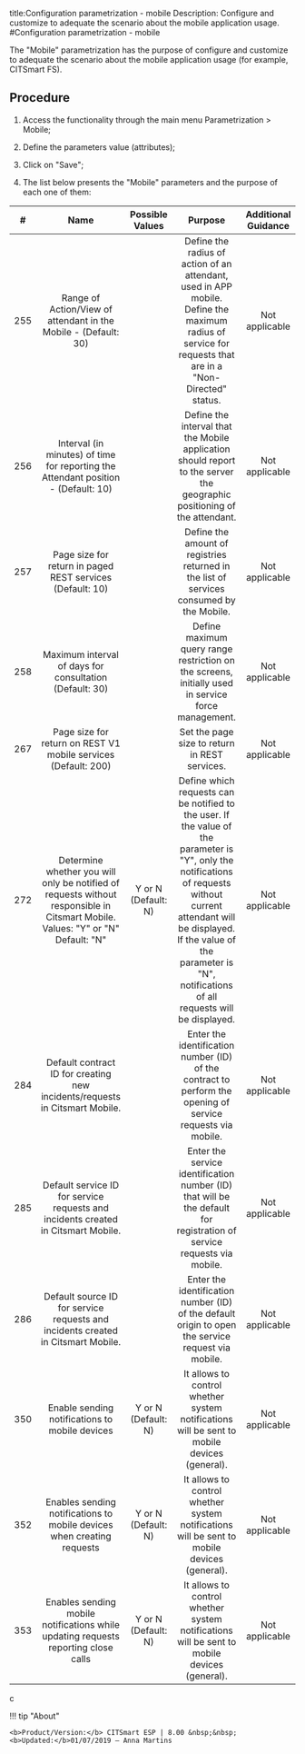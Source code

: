 title:Configuration parametrization - mobile
Description: Configure and customize to adequate the scenario about the mobile application usage.
#Configuration parametrization - mobile

The "Mobile" parametrization has the purpose of configure and customize to
adequate the scenario about the mobile application usage (for example, CITSmart
FS).

Procedure
-------------

1.  Access the functionality through the main menu Parametrization \> Mobile;

2.  Define the parameters value (attributes);

3.  Click on "Save";

4.  The list below presents the "Mobile" parameters and the purpose of each one
    of them:

|  #  |                                                               Name                                                              |   Possible Values   |                                                                                                                             Purpose                                                                                                                             | Additional Guidance |
|:---:|:-------------------------------------------------------------------------------------------------------------------------------:|:-------------------:|:---------------------------------------------------------------------------------------------------------------------------------------------------------------------------------------------------------------------------------------------------------------:|:-------------------:|
| 255 |                                 Range of Action/View of attendant in the Mobile - (Default: 30)                                 |                     |                                                     Define the radius of action of an attendant, used in APP mobile. Define the maximum radius of service for requests that are in a "Non-Directed" status.                                                     |    Not applicable   |
| 256 |                        Interval (in minutes) of time for reporting the Attendant position - (Default: 10)                       |                     |                                                                     Define the interval that the Mobile application should report to the server the geographic positioning of the attendant.                                                                    |    Not applicable   |
| 257 |                                    Page size for return in paged REST services (Default: 10)                                    |                     |                                                                                     Define the amount of registries returned in the list of services consumed by the Mobile.                                                                                    |    Not applicable   |
| 258 |                                     Maximum interval of days for consultation (Default: 30)                                     |                     |                                                                                Define maximum query range restriction on the screens, initially used in service force management.                                                                               |    Not applicable   |
| 267 |                                  Page size for return on REST V1 mobile services (Default: 200)                                 |                     |                                                                                                          Set the page size to return in REST services.                                                                                                          |    Not applicable   |
| 272 | Determine whether you will only be notified of requests without responsible in Citsmart Mobile. Values: "Y" or "N" Default: "N" | Y or N (Default: N) | Define which requests can be notified to the user. If the value of the parameter is "Y", only the notifications of requests without current attendant will be displayed. If the value of the parameter is "N", notifications of all requests will be displayed. |    Not applicable   |
| 284 |                           Default contract ID for creating new incidents/requests in Citsmart Mobile.                           |                     |                                                                           Enter the identification number (ID) of the contract to perform the opening of service requests via mobile.                                                                           |    Not applicable   |
| 285 |                        Default service ID for service requests and incidents created in Citsmart Mobile.                        |                     |                                                                      Enter the service identification number (ID) that will be the default for registration of service requests via mobile.                                                                     |    Not applicable   |
| 286 |                         Default source ID for service requests and incidents created in Citsmart Mobile.                        |                     |                                                                                Enter the identification number (ID) of the default origin to open the service request via mobile.                                                                               |    Not applicable   |
| 350 |                                          Enable sending notifications to mobile devices                                         | Y or N (Default: N) |                                                                                   It allows to control whether system notifications will be sent to mobile devices (general).                                                                                   |    Not applicable   |
| 352 |                              Enables sending notifications to mobile devices when creating requests                             | Y or N (Default: N) |                                                                                   It allows to control whether system notifications will be sent to mobile devices (general).                                                                                   |    Not applicable   |
| 353 |                        Enables sending mobile notifications while updating requests reporting close calls                       | Y or N (Default: N) |                                                                                   It allows to control whether system notifications will be sent to mobile devices (general).                                                                                   |    Not applicable   |
c

!!! tip "About"

    <b>Product/Version:</b> CITSmart ESP | 8.00 &nbsp;&nbsp;
    <b>Updated:</b>01/07/2019 – Anna Martins
